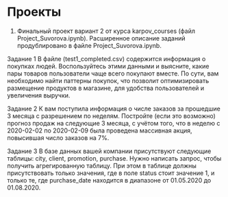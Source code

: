 # Проекты

1. Финальный проект вариант 2 от курса karpov_courses (файл Project_Suvorova.ipynb).
Расширенное описание заданий продублировано в файле Project_Suvorova.ipynb.

Задание 1
В файле (test1_completed.csv) содержится информация о покупках людей.
Воспользуйтесь этими данными и выясните, какие пары товаров пользователи чаще всего покупают вместе. По сути, вам необходимо найти паттерны покупок, что позволит оптимизировать размещение продуктов в магазине, для удобства пользователей и увеличения выручки.

Задание 2
К вам поступила информация о числе заказов за прошедшие 3 месяца с разрешением по неделям. Постройте (если это возможно) прогноз продаж на следующие 3 месяца, с учётом того, что в неделю с 2020-02-02 по 2020-02-09 была проведена массивная акция, повысившая число заказов на 7%.

Задание 3
В базе данных вашей компании присутствуют следующие таблицы: city, client, promotion, purchase.
Нужно написать запрос, чтобы получить агрегированную таблицу.
При этом в таблице должны присутствовать только значения, где в поле status стоит значение 1, и только те, где purchase_date находится в диапазоне от 01.05.2020 до 01.08.2020.
